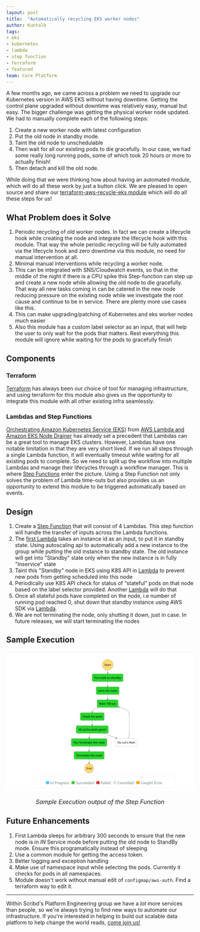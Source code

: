 ```yaml
---
layout: post
title:  "Automatically recycling EKS worker nodes"
author: Kuntalb
tags:
- eks
- kubernetes
- lambda
- step function
- terraform
- featured
team: Core Platform
---
```


A few months ago, we came across a problem we need to upgrade our Kubernetes
version in AWS EKS without having downtime. Getting the control plane
upgraded without downtime was relatively easy, manual but easy. The bigger challenge
was getting the physical worker node updated. We had to manually complete each of the following steps:

1. Create a new worker node with latest configuration
2. Put the old node in standby mode.
3. Taint the old node to unschedulable 
4. Then wait for all our existing pods to die gracefully. In our case, we had some really long running pods, some of which took 20 hours or more to actually finish!
5. Then detach and kill the old node.

While doing that we were thinking how about having an automated module, which
will do all these work by just a button click. We are pleased to open source
and share our [terraform-aws-recycle-eks
module](https://github.com/scribd/terraform-aws-recycle-eks) which will do all
these steps for us!

## What Problem does it Solve

1. Periodic recycling of old worker nodes. In fact we can create a lifecycle hook while creating the node and integrate the lifecycle hook with this module. That way the whole periodic recycling will be fully automated via the lifecycle hook and zero downtime via this module, no need for manual intervention at all.
2. Minimal manual interventions while recycling a worker node.
3. This can be integrated with SNS/Cloudwatch events, so that in the middle of the night if there is a CPU spike this Step-function can step up and create a new node while allowing the old node to die gracefully. That way all new tasks coming in can be catered in the new node reducing pressure on the existing node while we investigate the root cause and continue to be in service. There are plenty more use cases like this.
4. This can make upgrading/patching of Kubernetes and eks worker nodes much easier
5. Also this module has a custom label selector as an input, that will help the user to only wait for the pods that matters. Rest everything this module will ignore while waiting for the pods to gracefully finish

## Components

### Terraform

[Terraform](https://terraform.io) has always been our choice of tool for managing infrastructure, and using terraform for this module also gives us the opportunity to integrate this module with all other existing infra seamlessly.

### Lambdas and Step Functions

[Orchestrating Amazon Kubernetes Service
(EKS)](https://medium.com/@alejandro.millan.frias/managing-Kubernetes-from-aws-Lambda-7922c3546249)
from [AWS Lambda and Amazon EKS Node
Drainer](https://github.com/aws-samples/amazon-k8s-node-drainer) has already
set a precedent that Lambdas can be a great tool to manage EKS clusters.
However, Lambdas have one notable limitation in that they are very short lived.
If we run all steps through a single Lambda function, it will eventually
timeout while waiting for all existing pods to complete. So we need to split up
the workflow into multiple Lambdas and manage
their lifecycles through a workflow manager.  This is where
[Step Functions](https://aws.amazon.com/step-functions/?step-functions.sort-by=item.additionalFields.postDateTime&step-functions.sort-order=desc) enter the picture.
Using a Step Function not only solves the problem of Lambda time-outs but also
provides us an opportunity to extend this module to be triggered automatically
based on events.

## Design

1. Create a [Step Function](https://github.com/scribd/terraform-aws-recycle-eks/blob/main/step-function.json) that will consist of 4 Lambdas. This step function will handle the transfer of inputs across the Lambda functions.
2. The [first Lambda](https://github.com/scribd/terraform-aws-recycle-eks/blob/main/lambdas/putNodesToStandby.py) takes an instance id as an input, to put it in standby state. Using autoscaling api to automatically add a new instance to the group while putting the old instance to standby state. The old instance will get into "Standby" state only when the new instance is in fully "Inservice" state
3. Taint this "Standby" node in EKS using K8S API in [Lambda](https://github.com/scribd/terraform-aws-recycle-eks/blob/main/lambdas/taintNodes.py) to prevent new pods from getting scheduled into this node
4. Periodically use K8S API check for status of “stateful” pods on that node based on the label selector provided. Another [Lambda](https://github.com/scribd/terraform-aws-recycle-eks/blob/main/lambdas/checkNodesForRunningPods.py) will do that
5. Once all stateful pods have completed on the node, i.e number of running pod reached 0, shut down that standby instance using AWS SDK via [Lambda](https://github.com/scribd/terraform-aws-recycle-eks/blob/main/lambdas/detachAndTerminateNode.py).
6. We are not terminating the node, only shutting it down, just in case. In future releases, we will start terminating the nodes

## Sample Execution

![Sample execution output of the step function](/post-images/2020-12-recycle-eks-worker/Step-Function-sample-output.png)
<font size="3"><center><i>Sample Execution output of the Step Function </i></center></font>

## Future Enhancements

1. First Lambda sleeps for arbitrary 300 seconds to ensure that the new node is in *IN* Service mode before putting the old node to StandBy mode. Ensure this programatically instead of sleeping.
2. Use a common module for getting the access token.
3. Better logging and exception handling
4. Make use of namespace input while selecting the pods. Currently it checks for pods in all namespaces.
5. Module doesn't work without manual edit of `configmap/aws-auth`. Find a terraform way to edit it.

---

Within Scribd's Platform Engineering group we have a *lot* more services than
people, so we're always trying to find new ways to automate our infrastructure.
If you're interested in helping to build out scalable data platform to help
change the world reads, [come join us!](/careers/#open-positions)
